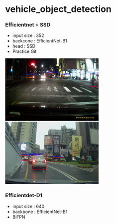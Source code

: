 # vehicle_object_detection

### Efficientnet + SSD
- input size : 352
- backcone : EfficientNet-B1
- head : SSD
- Practice Git
<img src="./efficientnet_ssd/demo/demo_itp_160.jpg" width="300" height="200" />
<img src="./efficientnet_ssd/demo/demo_itp_218.jpg" width="300" height="200" />


### Efficientdet-D1
- input size : 640
- backbone : EfficientNet-B1
- BiFPN


